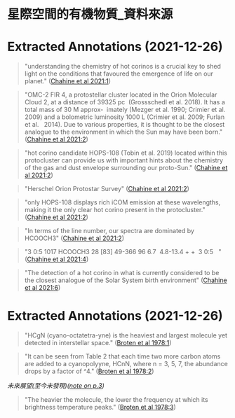# 星際空間的有機物質_資料來源

# Extracted Annotations (2021-12-26)

> "understanding the chemistry of hot corinos is a crucial key to shed light on the conditions that favoured the emergence of life on our planet." ([Chahine et al 2021:1](zotero://open-pdf/library/items/HFXEY9SN?page=1))

> "OMC-2 FIR 4, a protostellar cluster located in the Orion Molecular Cloud 2, at a distance of 39325 pc  (Grossschedl et al. 2018). It has a total mass of 30 M approx-  imately (Mezger et al. 1990; Crimier et al. 2009) and a bolometric luminosity 1000 L (Crimier et al. 2009; Furlan et al.   2014). Due to various properties, it is thought to be the closest analogue to the environment in which the Sun may have been born." ([Chahine et al 2021:2](zotero://open-pdf/library/items/HFXEY9SN?page=2))

  

> "hot corino candidate HOPS-108 (Tobin et al. 2019) located within this protocluster can provide us with important hints about the chemistry of the gas and dust envelope surrounding our proto-Sun." ([Chahine et al 2021:2](zotero://open-pdf/library/items/HFXEY9SN?page=2))

  

> "Herschel Orion Protostar Survey" ([Chahine et al 2021:2](zotero://open-pdf/library/items/HFXEY9SN?page=2))

  

> "only HOPS-108 displays rich iCOM emission at these wavelengths, making it the only clear hot corino present in the protocluster." ([Chahine et al 2021:2](zotero://open-pdf/library/items/HFXEY9SN?page=2))

  

> "In terms of the line number, our spectra are dominated by HCOOCH3" ([Chahine et al 2021:2](zotero://open-pdf/library/items/HFXEY9SN?page=2))

  

> "3 0:5 1017 HCOOCH3 28 [83] 49-366 96 6.7  4.8-13.4 + +  3 0:5   " ([Chahine et al 2021:4](zotero://open-pdf/library/items/HFXEY9SN?page=4))

  

> "The detection of a hot corino in what is currently considered to be the closest analogue of the Solar System birth environment" ([Chahine et al 2021:6](zotero://open-pdf/library/items/HFXEY9SN?page=6))

# Extracted Annotations (2021-12-26)

  

> "HCgN (cyano-octatetra-yne) is the heaviest and largest molecule yet detected in interstellar space." ([Broten et al 1978:1](zotero://open-pdf/library/items/DI5X7RXX?page=1))

  

> "It can be seen from Table 2 that each time two more carbon atoms are added to a cyanopolyyne, HCnN, where n = 3, 5, 7, the abundance drops by a factor of ^4." ([Broten et al 1978:2](zotero://open-pdf/library/items/DI5X7RXX?page=2))

  

*未來展望(至今未發現)([note on p.3](zotero://open-pdf/library/items/DI5X7RXX?page=3))*

  

  

> "The heavier the molecule, the lower the frequency at which its brightness temperature peaks." ([Broten et al 1978:3](zotero://open-pdf/library/items/DI5X7RXX?page=3))